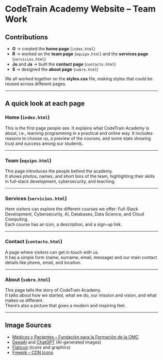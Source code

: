 # CodeTrain Academy Website – Team Work

## Contributions

- **O** → created the **home page** (`index.html`)
- **R** → worked on the **team page** (`equipo.html`) and the **services page** (`servicios.html`)
- **Ju** and **Ja** → built the **contact page** (`contacto.html`)
- **S** → designed the **about page** (`sobre.html`)

We all worked together on the **styles.css** file, making styles that could be reused across different pages.

---

## A quick look at each page

### Home (`index.html`)

This is the first page people see. It explains what CodeTrain Academy is about, i.e., learning programming in a practical and online way.
It includes reasons to choose us, a preview of the courses, and some stats showing trust and success among our students.

---

### Team (`equipo.html`)

This page introduces the people behind the academy.  
It shows photos, names, and short bios of the team, highlighting their skills in full-stack development, cybersecurity, and teaching.

---

### Services (`servicios.html`)

Here visitors can explore the different courses we offer: Full-Stack Development, Cybersecurity, AI, Databases, Data Science, and Cloud Computing.  
Each course has an icon, a description, and a sign-up link.

---

### Contact (`contacto.html`)

A page where visitors can get in touch with us.  
It has a simple form (name, surname, email, message) and our main contact details like phone, email, and location.

---

### About (`sobre.html`)

This page tells the story of CodeTrain Academy.  
It talks about how we started, what we do, our mission and vision, and what makes us different.  
There’s also a picture that gives a modern and inspiring feel.

---

## Image Sources

- [Médicos y Pacientes – Fundación para la Formación de la OMC](https://www.medicosypacientes.com/articulo/la-fundacion-para-la-formacion-de-la-omc-organiza-el-seminario-derecho-y-medicina-desafios)
- [DeepAI](https://www.deepai.com) and [ChatGPT](https://chatgpt.com) (AI-generated images)
- [Flaticon](https://www.flaticon.com) (icons and graphics)
- [Freepik – CDN Icons](https://www.freepik.com/icons/cdn)
